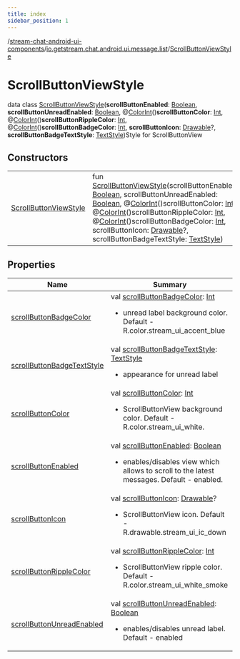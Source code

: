 ```yaml
---
title: index
sidebar_position: 1
---
```

/[stream-chat-android-ui-components](../../index.md)/[io.getstream.chat.android.ui.message.list](../index.md)/[ScrollButtonViewStyle](index.md)  
  
  
  
# ScrollButtonViewStyle  
data class [ScrollButtonViewStyle](index.md)(**scrollButtonEnabled**: [Boolean](https://kotlinlang.org/api/latest/jvm/stdlib/kotlin/-boolean/index.html), **scrollButtonUnreadEnabled**: [Boolean](https://kotlinlang.org/api/latest/jvm/stdlib/kotlin/-boolean/index.html), @[ColorInt](https://developer.android.com/reference/kotlin/androidx/annotation/ColorInt.html)()**scrollButtonColor**: [Int](https://kotlinlang.org/api/latest/jvm/stdlib/kotlin/-int/index.html), @[ColorInt](https://developer.android.com/reference/kotlin/androidx/annotation/ColorInt.html)()**scrollButtonRippleColor**: [Int](https://kotlinlang.org/api/latest/jvm/stdlib/kotlin/-int/index.html), @[ColorInt](https://developer.android.com/reference/kotlin/androidx/annotation/ColorInt.html)()**scrollButtonBadgeColor**: [Int](https://kotlinlang.org/api/latest/jvm/stdlib/kotlin/-int/index.html), **scrollButtonIcon**: [Drawable](https://developer.android.com/reference/kotlin/android/graphics/drawable/Drawable.html)?, **scrollButtonBadgeTextStyle**: [TextStyle](../../io.getstream.chat.android.ui.common.style/TextStyle/index.md))Style for ScrollButtonView  
  
## Constructors  
  
| | |
|---|---|
| <a name="io.getstream.chat.android.ui.message.list/ScrollButtonViewStyle/ScrollButtonViewStyle/#kotlin.Boolean#kotlin.Boolean#kotlin.Int#kotlin.Int#kotlin.Int#android.graphics.drawable.Drawable?#io.getstream.chat.android.ui.common.style.TextStyle/PointingToDeclaration/"></a>[ScrollButtonViewStyle](ScrollButtonViewStyle.md)| <a name="io.getstream.chat.android.ui.message.list/ScrollButtonViewStyle/ScrollButtonViewStyle/#kotlin.Boolean#kotlin.Boolean#kotlin.Int#kotlin.Int#kotlin.Int#android.graphics.drawable.Drawable?#io.getstream.chat.android.ui.common.style.TextStyle/PointingToDeclaration/"></a>fun [ScrollButtonViewStyle](ScrollButtonViewStyle.md)(scrollButtonEnabled: [Boolean](https://kotlinlang.org/api/latest/jvm/stdlib/kotlin/-boolean/index.html), scrollButtonUnreadEnabled: [Boolean](https://kotlinlang.org/api/latest/jvm/stdlib/kotlin/-boolean/index.html), @[ColorInt](https://developer.android.com/reference/kotlin/androidx/annotation/ColorInt.html)()scrollButtonColor: [Int](https://kotlinlang.org/api/latest/jvm/stdlib/kotlin/-int/index.html), @[ColorInt](https://developer.android.com/reference/kotlin/androidx/annotation/ColorInt.html)()scrollButtonRippleColor: [Int](https://kotlinlang.org/api/latest/jvm/stdlib/kotlin/-int/index.html), @[ColorInt](https://developer.android.com/reference/kotlin/androidx/annotation/ColorInt.html)()scrollButtonBadgeColor: [Int](https://kotlinlang.org/api/latest/jvm/stdlib/kotlin/-int/index.html), scrollButtonIcon: [Drawable](https://developer.android.com/reference/kotlin/android/graphics/drawable/Drawable.html)?, scrollButtonBadgeTextStyle: [TextStyle](../../io.getstream.chat.android.ui.common.style/TextStyle/index.md))|
  
  
## Properties  
  
|  Name |  Summary | 
|---|---|
| <a name="io.getstream.chat.android.ui.message.list/ScrollButtonViewStyle/scrollButtonBadgeColor/#/PointingToDeclaration/"></a>[scrollButtonBadgeColor](scrollButtonBadgeColor.md)| <a name="io.getstream.chat.android.ui.message.list/ScrollButtonViewStyle/scrollButtonBadgeColor/#/PointingToDeclaration/"></a>val [scrollButtonBadgeColor](scrollButtonBadgeColor.md): [Int](https://kotlinlang.org/api/latest/jvm/stdlib/kotlin/-int/index.html)<ul><li>unread label background color. Default - R.color.stream_ui_accent_blue</li></ul>|
| <a name="io.getstream.chat.android.ui.message.list/ScrollButtonViewStyle/scrollButtonBadgeTextStyle/#/PointingToDeclaration/"></a>[scrollButtonBadgeTextStyle](scrollButtonBadgeTextStyle.md)| <a name="io.getstream.chat.android.ui.message.list/ScrollButtonViewStyle/scrollButtonBadgeTextStyle/#/PointingToDeclaration/"></a>val [scrollButtonBadgeTextStyle](scrollButtonBadgeTextStyle.md): [TextStyle](../../io.getstream.chat.android.ui.common.style/TextStyle/index.md)<ul><li>appearance for unread label</li></ul>|
| <a name="io.getstream.chat.android.ui.message.list/ScrollButtonViewStyle/scrollButtonColor/#/PointingToDeclaration/"></a>[scrollButtonColor](scrollButtonColor.md)| <a name="io.getstream.chat.android.ui.message.list/ScrollButtonViewStyle/scrollButtonColor/#/PointingToDeclaration/"></a>val [scrollButtonColor](scrollButtonColor.md): [Int](https://kotlinlang.org/api/latest/jvm/stdlib/kotlin/-int/index.html)<ul><li>ScrollButtonView background color. Default - R.color.stream_ui_white.</li></ul>|
| <a name="io.getstream.chat.android.ui.message.list/ScrollButtonViewStyle/scrollButtonEnabled/#/PointingToDeclaration/"></a>[scrollButtonEnabled](scrollButtonEnabled.md)| <a name="io.getstream.chat.android.ui.message.list/ScrollButtonViewStyle/scrollButtonEnabled/#/PointingToDeclaration/"></a>val [scrollButtonEnabled](scrollButtonEnabled.md): [Boolean](https://kotlinlang.org/api/latest/jvm/stdlib/kotlin/-boolean/index.html)<ul><li>enables/disables view which allows to scroll to the latest messages. Default - enabled.</li></ul>|
| <a name="io.getstream.chat.android.ui.message.list/ScrollButtonViewStyle/scrollButtonIcon/#/PointingToDeclaration/"></a>[scrollButtonIcon](scrollButtonIcon.md)| <a name="io.getstream.chat.android.ui.message.list/ScrollButtonViewStyle/scrollButtonIcon/#/PointingToDeclaration/"></a>val [scrollButtonIcon](scrollButtonIcon.md): [Drawable](https://developer.android.com/reference/kotlin/android/graphics/drawable/Drawable.html)?<ul><li>ScrollButtonView icon. Default - R.drawable.stream_ui_ic_down</li></ul>|
| <a name="io.getstream.chat.android.ui.message.list/ScrollButtonViewStyle/scrollButtonRippleColor/#/PointingToDeclaration/"></a>[scrollButtonRippleColor](scrollButtonRippleColor.md)| <a name="io.getstream.chat.android.ui.message.list/ScrollButtonViewStyle/scrollButtonRippleColor/#/PointingToDeclaration/"></a>val [scrollButtonRippleColor](scrollButtonRippleColor.md): [Int](https://kotlinlang.org/api/latest/jvm/stdlib/kotlin/-int/index.html)<ul><li>ScrollButtonView ripple color. Default - R.color.stream_ui_white_smoke</li></ul>|
| <a name="io.getstream.chat.android.ui.message.list/ScrollButtonViewStyle/scrollButtonUnreadEnabled/#/PointingToDeclaration/"></a>[scrollButtonUnreadEnabled](scrollButtonUnreadEnabled.md)| <a name="io.getstream.chat.android.ui.message.list/ScrollButtonViewStyle/scrollButtonUnreadEnabled/#/PointingToDeclaration/"></a>val [scrollButtonUnreadEnabled](scrollButtonUnreadEnabled.md): [Boolean](https://kotlinlang.org/api/latest/jvm/stdlib/kotlin/-boolean/index.html)<ul><li>enables/disables unread label. Default - enabled</li></ul>|


